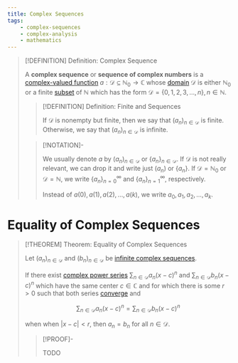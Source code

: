 ```yaml
---
title: Complex Sequences
tags:
    - complex-sequences
    - complex-analysis
    - mathematics
---
```


>[!DEFINITION] Definition: Complex Sequence
>
>A **complex sequence** or **sequence of complex numbers** is a [complex-valued function](Complex-Valued%20Function.md) $a: \mathcal{D} \subseteq \mathbb{N}_0 \to \mathbb{C}$ whose [domain](../../Functions/index.md) $\mathcal{D}$ is either $\mathbb{N}_0$ or a finite [subset](../../../Set%20Theory/Subset.md) of $\mathbb{N}$ which has the form $\mathcal{D} = \{0,1,2,3,\dotsc, n\}, n \in \mathbb{N}$.
>
>>[!DEFINITION] Definition: Finite and Sequences
>>
>>If $\mathcal{D}$ is nonempty but finite, then we say that $(a_n)_{n \in \mathcal{D}}$ is finite. Otherwise, we say that $(a_n)_{n \in \mathcal{D}}$ is infinite.
>>
>
>>[!NOTATION]-
>>
>>We usually denote $a$ by $(a_n)_{n \in \mathcal{D}}$ or $\{a_n\}_{n \in \mathcal{D}}$. If $\mathcal{D}$ is not really relevant, we can drop it and write just $(a_n)$ or $\{a_n\}$. If $\mathcal{D} = \mathbb{N}_0$ or $\mathcal{D} = \mathbb{N}$, we write $\{a_n\}_{n = 0}^{\infty}$ and $\{a_n\}_{n = 1}^{\infty}$, respectively.
>>
>>Instead of $a(0), a(1), a(2), \dotsc, a(k)$, we write $a_0, a_1, a_2, \dotsc, a_k$.
>>
>

# Equality of Complex Sequences

>[!THEOREM] Theorem: Equality of Complex Sequences
>
>Let $(a_n)_{n \in \mathcal{D}}$ and $(b_n)_{n \in \mathcal{D}}$ be [infinite complex sequences](./index.md).
>
>If there exist [complex power series](../Complex%20Power%20Series/index.md) $\sum_{n \in \mathcal{D}} a_n (x - c)^n$ and $\sum_{n \in \mathcal{D}} b_n (x - c)^n$ which have the same center $c \in \mathbb{C}$ and for which there is some $r \gt 0$ such that both series [converge](../Complex%20Power%20Series/Convergence.md) and
>
>$$
>\sum_{n \in \mathcal{D}} a_n (x - c)^n = \sum_{n \in \mathcal{D}} b_n (x - c)^n
>$$
>
>when when $|x - c| \lt r$, then $a_n = b_n$ for all $n \in \mathcal{D}$.
>
>>[!PROOF]-
>>
>>TODO
>>
>